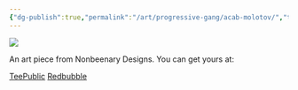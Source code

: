 ```yaml
---
{"dg-publish":true,"permalink":"/art/progressive-gang/acab-molotov/","title":"ACAB Molotov","tags":["Art","Progressive Gang"]}
---
```



![](https://baserow-media.ams3.digitaloceanspaces.com/user_files/Xl8rpRN1R2FBEEvSkbEWciSgiJtj84sj_a80d2f24f1049386f831f565ab79700721689d84362bd0a46e2a2b03cd036ee8.png)

An art piece from Nonbeenary Designs. You can get yours at:

[TeePublic](https://www.teepublic.com/t-shirt/46462595-acab-molotov-edition-all-cats-are-beautiful)
[Redbubble](https://www.redbubble.com/shop/ap/146864081?ref=studio-promote)
